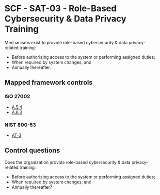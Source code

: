 # SCF - SAT-03 - Role-Based Cybersecurity & Data Privacy Training
Mechanisms exist to provide role-based cybersecurity & data privacy-related training: 
 - Before authorizing access to the system or performing assigned duties; 
 - When required by system changes; and 
 - Annually thereafter.
## Mapped framework controls
### ISO 27002
- [A.5.4](../iso27002/a-5.md#a54)
- [A.6.3](../iso27002/a-6.md#a63)
  
### NIST 800-53
- [AT-3](../nist80053/at-3.md)
  
## Control questions
Does the organization provide role-based cybersecurity & data privacy-related training: 
 - Before authorizing access to the system or performing assigned duties; 
 - When required by system changes; and 
 - Annually thereafter?
  